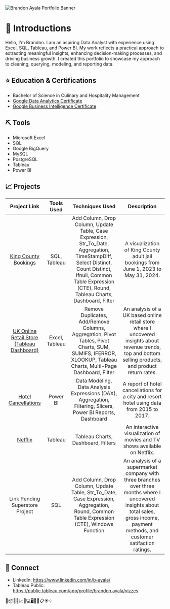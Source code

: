 ![Brandon Ayala Portfolio Banner](https://i.ibb.co/cQjFg1R/Portfolio-Banner.jpg)

# 👋 Introductions

Hello, I'm Brandon. I am an aspiring Data Analyst with experience using Excel, SQL, Tableau, and Power BI. My work reflects a practical approach to extracting meaningful insights, enhancing decision-making processes, and driving business growth. I created this portfolio to showcase my approach to cleaning, querying, modeling, and reporting data.

## ⭐ Education & Certifications
* Bachelor of Science in Culinary and Hospitality Management
* [Google Data Analytics Certificate](https://www.credly.com/badges/4fd44d61-f61c-433b-a6e3-d33bf188cb74/public_url)
* [Google Business Intelligence Certificate](https://www.credly.com/badges/125b1579-0687-4ff7-8c92-bc5346c81c1e/public_url)

## ⛏️ Tools 
* Microsoft Excel
* SQL
* Google BigQuery
* MySQL
* PostgreSQL
* Tableau
* Power BI

## 📈 Projects

| Project Link | Tools Used | Techniques Used | Description |
|:------------:|:----------:|:---------------:|:-----------:|
|[King County Bookings](https://public.tableau.com/app/profile/brandon.ayala/viz/KingCountyBookings/BookingsDB)|SQL, Tableau|Add Column, Drop Column, Update Table, Case Expression, Str_To_Date, Aggregation, TimeStampDiff, Select Distinct, Count Distinct, Ifnull, Common Table Expression (CTE), Round, Tableau Charts, Dashboard, Filter|A visualization of King County adult jail bookings from June 1, 2023 to May 31, 2024.
|[UK Online Retail Store](https://github.com/Brandon-Ayala/UK-Online-Retail-Case-Study) [(Tableau Dashboard)](https://public.tableau.com/app/profile/brandon.ayala/viz/UK-Online-Retail-Dashboard/Main)|Excel, Tableau|Remove Duplicates, Add/Remove Columns, Aggregation, Pivot Tables, Pivot Charts, SUM, SUMIFS, IFERROR, XLOOKUP, Tableau Charts, Multi-Page Dashboard, Filter|An analysis of a UK based online retail store where I uncovered insights about revenue trends, top and bottom selling products, and product return rates.|
|[Hotel Cancellations](https://ibb.co/2j3sPRB)|Power BI|Data Modeling, Data Analysis Expressions (DAX), Aggregation, Filtering, Slicers, Power BI Reports, Dashboard|A report of hotel cancellations for a city and resort hotel using data from 2015 to 2017.
|[Netflix](https://public.tableau.com/app/profile/brandon.ayala/viz/NetflixDB_17175371286200/NetflixDB)|Tableau|Tableau Charts, Dashboard, Filters|An interactive visualization of movies and TV shows available on Netflix.
|Link Pending Superstore Project|SQL|Add Column, Drop Column, Update Table, Str_To_Date, Case Expression, Aggregation, Round, Common Table Expression (CTE), Windows Function|An analysis of a supermarket company with three branches over three months where I uncovered insights about total sales, gross income, payment methods, and customer satifaction ratings.

## 🤝 Connect
* LinkedIn: https://www.linkedin.com/in/b-ayala/
* Tableau Public: https://public.tableau.com/app/profile/brandon.ayala/vizzes

📄📦📝✅📈🎇💻🖥️💼📁📋☀️💡
